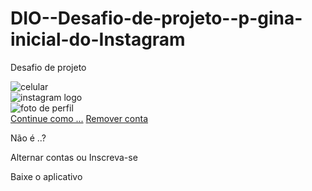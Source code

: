# DIO--Desafio-de-projeto--p-gina-inicial-do-Instagram
Desafio de projeto
<!DOCTYPE html>
<html lang="en">
<head>
    <meta charset="UTF-8">
    <meta name="viewport" content="width=device-width, initial-scale=1.0">
    <link rel="stylesheet" href="style.css">
    <title>Instagram</title>
</head>
<body>
    <div class="instagram-wrapper">
        <div class="instagram-phone">
            <img src="./instagram-celular.png" alt="celular">
        </div>
        <div class="instagram-continue">
            <div class="group">
                <img src="./instagram-logo.png" class="instagram-logo" alt="instagram logo">
                <div class="profile-photo">
                    <img src="./perfil-instagram.jpg" alt="foto de perfil">
                </div>
                <a href="#" class="instagram-login">Continue como ...</a>
                <a href="#" class="instagram-logout">Remover conta</a>
            </div>
            <div class="group">
                <p class="not-account">Não é ..?</p>
                <p class="not-account">
                    <span class="link-blue">Alternar contas</span>
                    ou
                    <span class="link-blue">Inscreva-se</span>
                </p>
            </div>
            <div class="get-the-app">
                <p class="get-app">Baixe o aplicativo</p>
                <div class="download">
                    <a href="#" class="app-download"></a>
                    <a href="#" class="app-download"></a>
                </div>
            </div>
        </div>
    </div>
</body>
</html>
